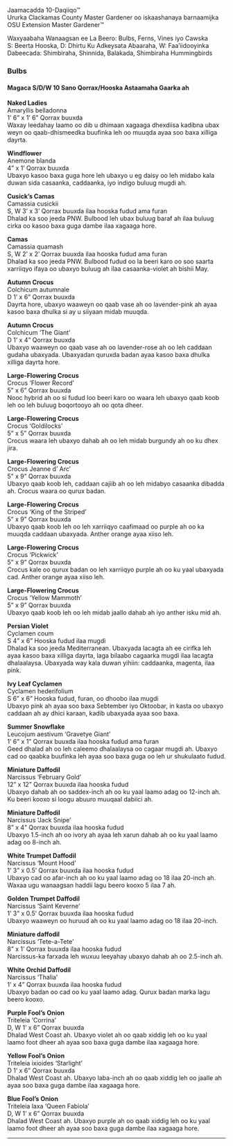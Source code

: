 Jaamacadda 10-Daqiiqo™  
Ururka Clackamas County Master Gardener oo iskaashanaya barnaamijka OSU Extension Master Gardener™  

Waxyaabaha Wanaagsan ee La Beero: Bulbs, Ferns, Vines iyo Cawska  
S: Beerta Hooska, D: Dhirtu Ku Adkeysata Abaaraha, W: Faa’iidooyinka Dabeecada: Shimbiraha, Shinnida, Balakada, Shimbiraha Hummingbirds  

### Bulbs

#### Magaca S/D/W 10 Sano Qorrax/Hooska Astaamaha Gaarka ah

**Naked Ladies**  
Amaryllis belladonna  
1’ 6” x 1’ 6” Qorrax buuxda  
Waxay leedahay laamo oo dib u dhimaan xagaaga dhexdiisa kadibna ubax weyn oo qaab-dhismeedka buufinka leh oo muuqda ayaa soo baxa xilliga dayrta.  

**Windflower**  
Anemone blanda  
4” x 1’ Qorrax buuxda  
Ubaxyo kasoo baxa guga hore leh ubaxyo u eg daisy oo leh midabo kala duwan sida casaanka, caddaanka, iyo indigo buluug mugdi ah.  

**Cusick’s Camas**  
Camassia cusickii  
S, W 3’ x 3’ Qorrax buuxda ilaa hooska fudud ama furan  
Dhalad ka soo jeeda PNW. Bulbood leh ubax buluug baraf ah ilaa buluug cirka oo kasoo baxa guga dambe ilaa xagaaga hore.  

**Camas**  
Camassia quamash  
S, W 2’ x 2’ Qorrax buuxda ilaa hooska fudud ama furan  
Dhalad ka soo jeeda PNW. Bulbood fudud oo la beeri karo oo soo saarta xarriiqyo ifaya oo ubaxyo buluug ah ilaa casaanka-violet ah bishii May.  

**Autumn Crocus**  
Colchicum autumnale  
D 1’ x 6” Qorrax buuxda  
Dayrta hore, ubaxyo waaweyn oo qaab vase ah oo lavender-pink ah ayaa kasoo baxa dhulka si ay u siiyaan midab muuqda.  

**Autumn Crocus**  
Colchicum ‘The Giant’  
D 1’ x 4” Qorrax buuxda  
Ubaxyo waaweyn oo qaab vase ah oo lavender-rose ah oo leh caddaan gudaha ubaxyada. Ubaxyadan quruxda badan ayaa kasoo baxa dhulka xilliga dayrta hore.  

**Large-Flowering Crocus**  
Crocus ‘Flower Record’  
5” x 6” Qorrax buuxda  
Nooc hybrid ah oo si fudud loo beeri karo oo waara leh ubaxyo qaab koob leh oo leh buluug boqortooyo ah oo qota dheer.  

**Large-Flowering Crocus**  
Crocus ‘Goldilocks’  
5” x 5” Qorrax buuxda  
Crocus waara leh ubaxyo dahab ah oo leh midab burgundy ah oo ku dhex jira.  

**Large-Flowering Crocus**  
Crocus Jeanne d’ Arc’  
5” x 9” Qorrax buuxda  
Ubaxyo qaab koob leh, caddaan cajiib ah oo leh midabyo casaanka dibadda ah. Crocus waara oo qurux badan.  

**Large-Flowering Crocus**  
Crocus ‘King of the Striped’  
5” x 9” Qorrax buuxda  
Ubaxyo qaab koob leh oo leh xarriiqyo caafimaad oo purple ah oo ka muuqda caddaan ubaxyada. Anther orange ayaa xiiso leh.  

**Large-Flowering Crocus**  
Crocus ‘Pickwick’  
5” x 9” Qorrax buuxda  
Crocus kale oo qurux badan oo leh xarriiqyo purple ah oo ku yaal ubaxyada cad. Anther orange ayaa xiiso leh.  

**Large-Flowering Crocus**  
Crocus ‘Yellow Mammoth’  
5” x 9” Qorrax buuxda  
Ubaxyo qaab koob leh oo leh midab jaallo dahab ah iyo anther isku mid ah.  

**Persian Violet**  
Cyclamen coum  
S 4” x 6” Hooska fudud ilaa mugdi  
Dhalad ka soo jeeda Mediterranean. Ubaxyada lacagta ah ee cirifka leh ayaa kasoo baxa xilliga dayrta, laga bilaabo cagaarka mugdi ilaa lacagta dhalaalaysa. Ubaxyada way kala duwan yihiin: caddaanka, magenta, ilaa pink.  

**Ivy Leaf Cyclamen**  
Cyclamen hederifolium  
S 6” x 6” Hooska fudud, furan, oo dhoobo ilaa mugdi  
Ubaxyo pink ah ayaa soo baxa Sebtember iyo Oktoobar, in kasta oo ubaxyo caddaan ah ay dhici karaan, kadib ubaxyada ayaa soo baxa.  

**Summer Snowflake**  
Leucojum aestivum ‘Gravetye Giant’  
1’ 6” x 1” Qorrax buuxda ilaa hooska fudud ama furan  
Geed dhalad ah oo leh caleemo dhalaalaysa oo cagaar mugdi ah. Ubaxyo cad oo qaabka buufinka leh ayaa soo baxa guga oo leh ur shukulaato fudud.  

**Miniature Daffodil**  
Narcissus ‘February Gold’  
12” x 12” Qorrax buuxda ilaa hooska fudud  
Ubaxyo dahab ah oo saddex-inch ah oo ku yaal laamo adag oo 12-inch ah. Ku beeri kooxo si loogu abuuro muuqaal dabiici ah.  

**Miniature Daffodil**  
Narcissus ‘Jack Snipe’  
8” x 4” Qorrax buuxda ilaa hooska fudud  
Ubaxyo 1.5-inch ah oo ivory ah ayaa leh xarun dahab ah oo ku yaal laamo adag oo 8-inch ah.  

**White Trumpet Daffodil**  
Narcissus ‘Mount Hood’  
1’ 3” x 0.5’ Qorrax buuxda ilaa hooska fudud  
Ubaxyo cad oo afar-inch ah oo ku yaal laamo adag oo 18 ilaa 20-inch ah. Waxaa ugu wanaagsan haddii lagu beero kooxo 5 ilaa 7 ah.  

**Golden Trumpet Daffodil**  
Narcissus ‘Saint Keverne’  
1’ 3” x 0.5’ Qorrax buuxda ilaa hooska fudud  
Ubaxyo waaweyn oo huruud ah oo ku yaal laamo adag oo 18 ilaa 20-inch.  

**Miniature daffodil**  
Narcissus ‘Tete-a-Tete’  
8” x 1’ Qorrax buuxda ilaa hooska fudud  
Narcissus-ka farxada leh wuxuu leeyahay ubaxyo dahab ah oo 2.5-inch ah.  

**White Orchid Daffodil**  
Narcissus ‘Thalia’  
1’ x 4” Qorrax buuxda ilaa hooska fudud  
Ubaxyo badan oo cad oo ku yaal laamo adag. Qurux badan marka lagu beero kooxo.  

**Purple Fool’s Onion**  
Triteleia ‘Corrina’  
D, W 1’ x 6” Qorrax buuxda  
Dhalad West Coast ah. Ubaxyo violet ah oo qaab xiddig leh oo ku yaal laamo foot dheer ah ayaa soo baxa guga dambe ilaa xagaaga hore.  

**Yellow Fool’s Onion**  
Triteleia ixioides ‘Starlight’  
D 1’ x 6” Qorrax buuxda  
Dhalad West Coast ah. Ubaxyo laba-inch ah oo qaab xiddig leh oo jaalle ah ayaa soo baxa guga dambe ilaa xagaaga hore.  

**Blue Fool’s Onion**  
Triteleia laxa ‘Queen Fabiola’  
D, W 1’ x 6” Qorrax buuxda  
Dhalad West Coast ah. Ubaxyo purple ah oo qaab xiddig leh oo ku yaal laamo foot dheer ah ayaa soo baxa guga dambe ilaa xagaaga hore.  

---

